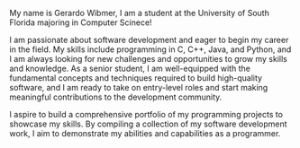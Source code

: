 My name is Gerardo Wibmer, I am a student at the University of South Florida majoring in Computer Scinece!

I am passionate about software development and eager to begin my career in the field. My skills include programming in C, C++, Java, and Python, and I am always looking for new challenges and opportunities to grow my skills and knowledge. As a senior student, I am well-equipped with the fundamental concepts and techniques required to build high-quality software, and I am ready to take on entry-level roles and start making meaningful contributions to the development community.

I aspire to build a comprehensive portfolio of my programming projects to showcase my skills. By compiling a collection of my software development work, I aim to demonstrate my abilities and capabilities as a programmer.

